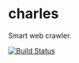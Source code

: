 # charles
Smart web crawler.

[![Build Status](https://travis-ci.org/amihaiemil/charles.svg?branch=master)](https://travis-ci.org/amihaiemil/charles)

